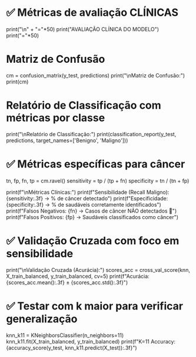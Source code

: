 # ✅ Métricas de avaliação CLÍNICAS
print("\n" + "="*50)
print("AVALIAÇÃO CLÍNICA DO MODELO")
print("="*50)

# Matriz de Confusão
cm = confusion_matrix(y_test, predictions)
print("\nMatriz de Confusão:")
print(cm)

# Relatório de Classificação com métricas por classe
print("\nRelatório de Classificação:")
print(classification_report(y_test, predictions, 
                          target_names=['Benigno', 'Maligno']))

# ✅ Métricas específicas para câncer
tn, fp, fn, tp = cm.ravel()
sensitivity = tp / (tp + fn)
specificity = tn / (tn + fp)

print(f"\nMétricas Clínicas:")
print(f"Sensibilidade (Recall Maligno): {sensitivity:.3f} → % de câncer detectado")
print(f"Especificidade: {specificity:.3f} → % de saudáveis corretamente identificados")
print(f"Falsos Negativos: {fn} → Casos de câncer NÃO detectados 🚨")
print(f"Falsos Positivos: {fp} → Saudáveis classificados como câncer")

# ✅ Validação Cruzada com foco em sensibilidade
print("\nValidação Cruzada (Acurácia):")
scores_acc = cross_val_score(knn, X_train_balanced, y_train_balanced, cv=5)
print(f"Acurácia: {scores_acc.mean():.3f} ± {scores_acc.std():.3f}")

# ✅ Testar com k maior para verificar generalização
knn_k11 = KNeighborsClassifier(n_neighbors=11)
knn_k11.fit(X_train_balanced, y_train_balanced)
print(f"K=11 Accuracy: {accuracy_score(y_test, knn_k11.predict(X_test)):.3f}")